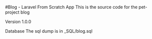 #Blog - Laravel From Scratch App
This is the source code for the pet-project blog

Version
1.0.0

Database
The sql dump is in _SQL/blog.sql